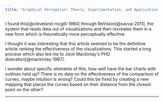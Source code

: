 ```yaml
---
title: "Graphical Perception: Theory, Experimentation, and Application to the Development of Graphical Methods"
---
```

I found this[@cleveland-mcgill-1984] through ReVision[@savva-2011], the system that reads data out of visualizations and then recreates them in a new form which is theoretically more perceptually effective.

I thought it was interesting that this article seemed to be the definitive article ranking the effectiveness of the visualizations. This started a long process which also led me to Jock Mackinlay's PHD diseration[@mackinlay-1987].

I wonder about specific elements of this, how well have the bar charts with outlines held up? There is no data on the effectiveness of the comparison of curves, maybe intuition is wrong? Could this be fixed by creating a new mapping that places the curves based on their distance from the closest point on the other?
<hr/>
